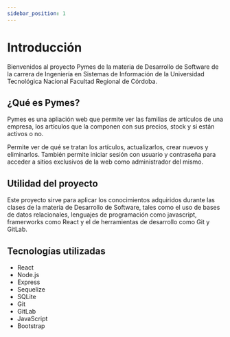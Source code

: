 ```yaml
---
sidebar_position: 1
---
```


# Introducción

Bienvenidos al proyecto Pymes de la materia de Desarrollo de Software de la carrera de Ingeniería en Sistemas de Información de la Universidad Tecnológica Nacional Facultad Regional de Córdoba.

## ¿Qué es Pymes?
Pymes es una apliación web que permite ver las familias de artículos de una empresa, los artículos que la componen con sus precios, stock y si están activos o no. 

Permite ver de qué se tratan los artículos, actualizarlos, crear nuevos y eliminarlos. También permite iniciar sesión con usuario y contraseña para acceder a sitios exclusivos de la web como administrador del mismo.

## Utilidad del proyecto
Este proyecto sirve para aplicar los conocimientos adquiridos durante las clases de la materia de Desarrollo de Software, tales como el uso de bases de datos relacionales, lenguajes de programación como javascript, framerworks como React y el de herramientas de desarrollo como Git y GitLab.

## Tecnologías utilizadas
- React
- Node.js
- Express
- Sequelize
- SQLite
- Git
- GitLab
- JavaScript
- Bootstrap
  